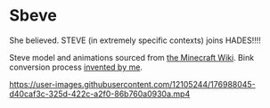 # Sbeve
She believed.
STEVE (in extremely specific contexts) joins HADES!!!!

Steve model and animations sourced from [the Minecraft Wiki](https://minecraft.fandom.com/wiki/Minecraft_Wiki:Minecraft_Dungeons_standardized_views). Bink conversion process [invented by me](https://github.com/EtchJetty/BinkFixTutorial/blob/master/readme.md).

https://user-images.githubusercontent.com/12105244/176988045-d40caf3c-325d-422c-a2f0-86b760a0930a.mp4

